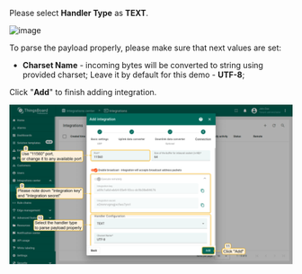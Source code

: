 Please select **Handler Type** as **TEXT**.

![image](/images/user-guide/integrations/udp/handler-configuration-text.png)

To parse the payload properly, please make sure that next values are set:
- **Charset Name** - incoming bytes will be converted to string using provided charset; Leave it by default for this demo - **UTF-8**; 

Click "**Add**" to finish adding integration.

![image](/images/user-guide/integrations/udp/udp-integration-setup-4-text-pe.png)